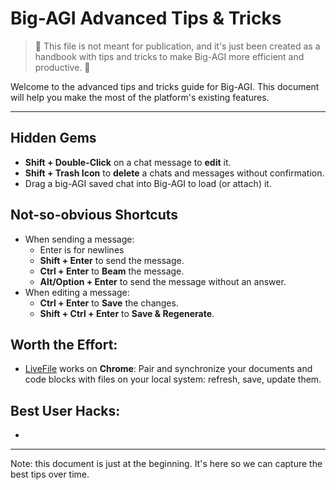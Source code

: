 # Big-AGI Advanced Tips & Tricks

> 🚨 This file is not meant for publication, and it's just been created as a handbook with tips
> and tricks to make Big-AGI more efficient and productive. 🚨

Welcome to the advanced tips and tricks guide for Big-AGI. This document will help you make the most of the platform's existing features.

---

## Hidden Gems

- **Shift + Double-Click** on a chat message to **edit** it.
- **Shift + Trash Icon** to **delete** a chats and messages without confirmation.
- Drag a big-AGI saved chat into Big-AGI to load (or attach) it.

## Not-so-obvious Shortcuts

- When sending a message:
  - Enter is for newlines
  - **Shift + Enter** to send the message.
  - **Ctrl + Enter** to **Beam** the message.
  - **Alt/Option + Enter** to send the message without an answer.
- When editing a message:
  - **Ctrl + Enter** to **Save** the changes.
  - **Shift + Ctrl + Enter** to **Save & Regenerate**.

## Worth the Effort:

- [LiveFile](help-feature-livefile.md) works on **Chrome**: Pair and synchronize your documents and code blocks with files on your local system: refresh, save, update them.

## Best User Hacks:

- 

---

Note: this document is just at the beginning. It's here so we can capture
the best tips over time.